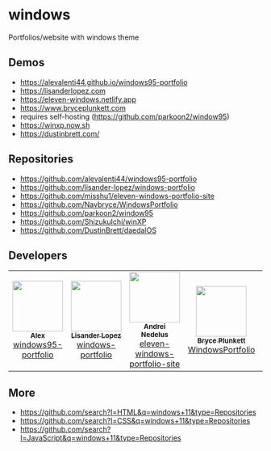 # windows
Portfolios/website with windows theme

## Demos
* https://alevalenti44.github.io/windows95-portfolio
* https://lisanderlopez.com
* https://eleven-windows.netlify.app
* https://www.bryceplunkett.com
* requires self-hosting (https://github.com/parkoon2/window95)
* https://winxp.now.sh
* https://dustinbrett.com/

## Repositories
* https://github.com/alevalenti44/windows95-portfolio
* https://github.com/lisander-lopez/windows-portfolio
* https://github.com/misshu1/eleven-windows-portfolio-site
* https://github.com/Navbryce/WindowsPortfolio
* https://github.com/parkoon2/window95
* https://github.com/ShizukuIchi/winXP
* https://github.com/DustinBrett/daedalOS

## Developers
<table>
  <tr>
    <td align="center"><a href="https://github.com/alevalenti44"><img src="https://avatars.githubusercontent.com/u/36207111?v=4" width="100px;" alt=""/><br /><sub><b>Alex</b></sub></a><br /><a href="https://github.com/alevalenti44/windows95-portfolio">windows95-portfolio</a></td>
    <td align="center"><a href="https://github.com/lisander-lopez"><img src="https://avatars.githubusercontent.com/u/28114815?v=4" width="100px;" alt=""/><br /><sub><b>Lisander Lopez</b></sub></a><br /><a href="https://github.com/lisander-lopez/windows-portfolio">windows-portfolio</a></td>
    <td align="center"><a href="https://github.com/misshu1"><img src="https://avatars.githubusercontent.com/u/31734905?v=4" width="100px;" alt=""/><br /><sub><b>Andrei Nedelus</b></sub></a><br /><a href="https://github.com/misshu1/eleven-windows-portfolio-site">eleven-windows-portfolio-site</a></td>
    <td align="center"><a href="https://github.com/Navbryce"><img src="https://avatars.githubusercontent.com/u/25256936?v=4" width="100px;" alt=""/><br /><sub><b>Bryce Plunkett</b></sub></a><br /><a href="https://github.com/Navbryce/WindowsPortfolio">WindowsPortfolio</a></td>
    <td align="center"><a href="https://github.com/parkoon2"><img src="https://avatars.githubusercontent.com/u/22830784?v=4" width="100px;" alt=""/><br /><sub><b>Park JongHyeok</b></sub></a><br /><a href="https://github.com/parkoon2/window95">window95</a></td>
    <td align="center"><a href="https://github.com/ShizukuIchi"><img src="https://avatars.githubusercontent.com/u/19783326?v=4" width="100px;" alt=""/><br /><sub><b>sh1zuku</b></sub></a><br /><a href="https://github.com/ShizukuIchi/winXP">winXP</a></td>
    <td align="center"><a href="https://github.com/DustinBrett"><img src="https://avatars.githubusercontent.com/u/16656318?v=4" width="100px;" alt=""/><br /><sub><b>Dustin Brett</b></sub></a><br /><a href="https://github.com/DustinBrett/daedalOS">daedalOS</a></td>
  </tr>
</table>

## More
* https://github.com/search?l=HTML&q=windows+11&type=Repositories
* https://github.com/search?l=CSS&q=windows+11&type=Repositories
* https://github.com/search?l=JavaScript&q=windows+11&type=Repositories
